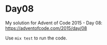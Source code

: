 # Day08

My solution for Advent of Code 2015 - Day 08: https://adventofcode.com/2015/day/08

Use `mix test` to run the code.
